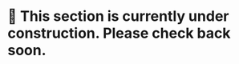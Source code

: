 # 🚧 This section is currently under construction. Please check back soon. 
    
 
      
     
  
   
